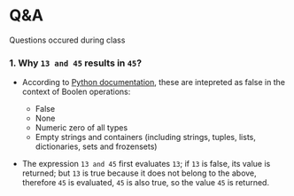 # Q&A

Questions occured during class

### 1. Why `13 and 45` results in `45`?

- According to [Python documentation](https://docs.python.org/3/reference/expressions.html#and), these are intepreted as false in the context of Boolen operations:

    - False
    - None
    - Numeric zero of all types
    - Empty strings and containers (including strings, tuples, lists, dictionaries, sets and frozensets)

- The expression `13 and 45` first evaluates `13`; if `13` is false, its value is returned; but `13` is true because it does not belong to the above, therefore `45` is evaluated, `45` is also true, so the value `45` is returned.


